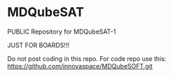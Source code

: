 # MDQubeSAT
PUBLIC Repository for MDQubeSAT-1

JUST FOR BOARDS!!!

Do not post coding in this repo.
For code repo use this:
https://github.com/innovaspace/MDQubeSOFT.git
